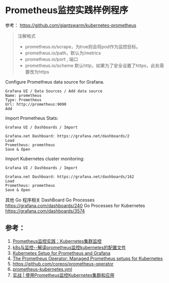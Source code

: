 # Prometheus监控实践样例程序

参考： https://github.com/giantswarm/kubernetes-prometheus


> 注解格式
> * prometheus.io/scrape，为true则会将pod作为监控目标。
> * prometheus.io/path，默认为/metrics
> * prometheus.io/port , 端口
> * prometheus.io/scheme 默认http，如果为了安全设置了https，此处需要改为https

Configure Prometheus data source for Grafana.
```
Grafana UI / Data Sources / Add data source
Name: prometheus
Type: Prometheus
Url: http://prometheus:9090
Add
```

Import Prometheus Stats:

```
Grafana UI / Dashboards / Import

Grafana.net Dashboard: https://grafana.net/dashboards/2
Load
Prometheus: prometheus
Save & Open
```

Import Kubernetes cluster monitoring:

```
Grafana UI / Dashboards / Import

Grafana.net Dashboard: https://grafana.net/dashboards/162
Load
Prometheus: prometheus
Save & Open
```

其他 Go 程序相关 DashBoard
Go Processes https://grafana.com/dashboards/240
Go Processes for Kubernetes  https://grafana.com/dashboards/3574

## 参考：

1. [Prometheus监控实践：Kubernetes集群监控](https://blog.frognew.com/2017/12/using-prometheus-to-monitor-kubernetes.html#3kubernetes%E9%9B%86%E7%BE%A4%E4%B8%8A%E9%83%A8%E7%BD%B2%E5%BA%94%E7%94%A8%E7%9A%84%E7%9B%91%E6%8E%A7)
1. [k8s与监控--解读prometheus监控kubernetes的配置文件](https://segmentfault.com/a/1190000013230914)
1. [Kubernetes Setup for Prometheus and Grafana](https://github.com/giantswarm/kubernetes-prometheus)
1. [The Prometheus Operator: Managed Prometheus setups for Kubernetes](https://coreos.com/blog/the-prometheus-operator.html)
1. https://github.com/coreos/prometheus-operator
1. [prometheus-kubernetes.yml](https://github.com/prometheus/prometheus/blob/2bd510a63e48ac6bf4971d62199bdb1045c93f1a/documentation/examples/prometheus-kubernetes.yml)
1. [实战 | 使用Prometheus监控Kubernetes集群和应用](https://www.kancloud.cn/huyipow/kubernetes/grafana/grafana/kubernetes-apps_rev1.json)

```

```